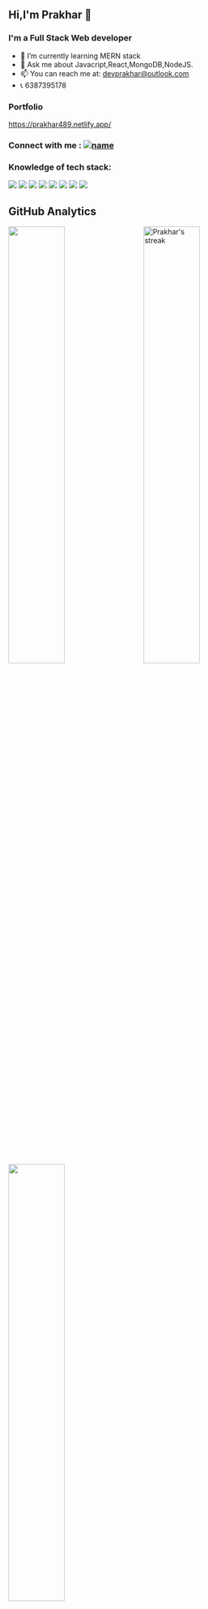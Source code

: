 ## Hi,I'm Prakhar 👋
### I'm a Full Stack Web developer

- 🌱 I’m currently learning MERN stack
- 💬 Ask me about Javacript,React,MongoDB,NodeJS.
- 📫 You can reach me at: devprakhar@outlook.com
- :telephone_receiver: 6387395178

### Portfolio
https://prakhar489.netlify.app/ 

### Connect with me : [![name](	https://img.shields.io/badge/LinkedIn-0077B5?style=for-the-badge&logo=linkedin&logoColor=white)](https://www.linkedin.com/in/prakhar-tripathi489/) 

### Knowledge of tech stack:
![](https://img.shields.io/badge/HTML5-E34F26?style=for-the-badge&logo=html5&logoColor=white)
![](https://img.shields.io/badge/CSS3-1572B6?style=for-the-badge&logo=css3&logoColor=white")
![](https://img.shields.io/badge/JavaScript-323330?style=for-the-badge&logo=javascript&logoColor=F7DF1E)
![](https://img.shields.io/badge/C-00599C?style=for-the-badge&logo=c&logoColor=white)
![](https://img.shields.io/badge/MongoDB-4EA94B?style=for-the-badge&logo=mongodb&logoColor=white)
![](https://img.shields.io/badge/Express.js-000000?style=for-the-badge&logo=express&logoColor=white)
![](https://img.shields.io/badge/React-20232A?style=for-the-badge&logo=react&logoColor=61DAFB)
![](https://img.shields.io/badge/Node.js-339933?style=for-the-badge&logo=nodedotjs&logoColor=white)

## GitHub Analytics

<div>
    <img align="center" src="https://github-readme-stats.vercel.app/api/top-langs/?username=Prakharsvnit&theme=default&&layout=compact" width="47%"/>
    <img align="right" title="🔥 Get streak stats for your profile at git.io/streak-stats" alt="Prakhar's streak" src="https://github-readme-streak-stats.herokuapp.com?user=Prakharsvnit&hide_border=false&date_format=M%20j%5B%2C%20Y%5D" width="47%"/>
 </div>
 <br />
 <div>
    <img align="left" src="https://github-readme-stats.vercel.app/api?username=Prakharsvnit&show_icons=true&theme=default" width="47%"/> 
</div>
    </div>
